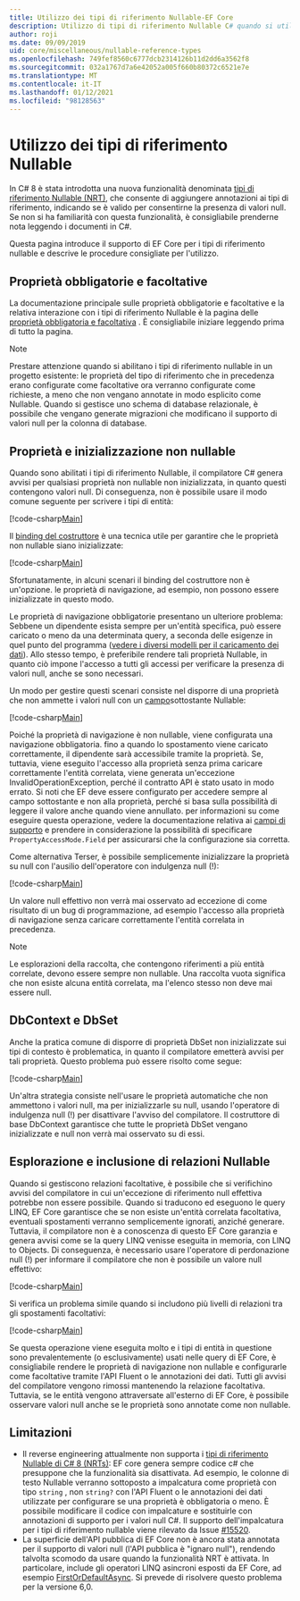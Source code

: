 ```yaml
---
title: Utilizzo dei tipi di riferimento Nullable-EF Core
description: Utilizzo di tipi di riferimento Nullable C# quando si utilizza Entity Framework Core
author: roji
ms.date: 09/09/2019
uid: core/miscellaneous/nullable-reference-types
ms.openlocfilehash: 749fef8560c6777dcb2314126b11d2dd6a3562f8
ms.sourcegitcommit: 032a1767d7a6e42052a005f660b80372c6521e7e
ms.translationtype: MT
ms.contentlocale: it-IT
ms.lasthandoff: 01/12/2021
ms.locfileid: "98128563"
---
```

# <a name="working-with-nullable-reference-types"></a>Utilizzo dei tipi di riferimento Nullable

In C# 8 è stata introdotta una nuova funzionalità denominata [tipi di riferimento Nullable (NRT)](/dotnet/csharp/tutorials/nullable-reference-types), che consente di aggiungere annotazioni ai tipi di riferimento, indicando se è valido per consentirne la presenza di valori null. Se non si ha familiarità con questa funzionalità, è consigliabile prenderne nota leggendo i documenti in C#.

Questa pagina introduce il supporto di EF Core per i tipi di riferimento nullable e descrive le procedure consigliate per l'utilizzo.

## <a name="required-and-optional-properties"></a>Proprietà obbligatorie e facoltative

La documentazione principale sulle proprietà obbligatorie e facoltative e la relativa interazione con i tipi di riferimento Nullable è la pagina delle [proprietà obbligatoria e facoltativa](xref:core/modeling/entity-properties#required-and-optional-properties) . È consigliabile iniziare leggendo prima di tutto la pagina.

> [!NOTE]
> Prestare attenzione quando si abilitano i tipi di riferimento nullable in un progetto esistente: le proprietà del tipo di riferimento che in precedenza erano configurate come facoltative ora verranno configurate come richieste, a meno che non vengano annotate in modo esplicito come Nullable. Quando si gestisce uno schema di database relazionale, è possibile che vengano generate migrazioni che modificano il supporto di valori null per la colonna di database.

## <a name="non-nullable-properties-and-initialization"></a>Proprietà e inizializzazione non nullable

Quando sono abilitati i tipi di riferimento Nullable, il compilatore C# genera avvisi per qualsiasi proprietà non nullable non inizializzata, in quanto questi contengono valori null. Di conseguenza, non è possibile usare il modo comune seguente per scrivere i tipi di entità:

[!code-csharp[Main](../../../samples/core/Miscellaneous/NullableReferenceTypes/CustomerWithWarning.cs?name=CustomerWithWarning&highlight=4-5)]

Il [binding del costruttore](xref:core/modeling/constructors) è una tecnica utile per garantire che le proprietà non nullable siano inizializzate:

[!code-csharp[Main](../../../samples/core/Miscellaneous/NullableReferenceTypes/CustomerWithConstructorBinding.cs?name=CustomerWithConstructorBinding&highlight=6-9)]

Sfortunatamente, in alcuni scenari il binding del costruttore non è un'opzione. le proprietà di navigazione, ad esempio, non possono essere inizializzate in questo modo.

Le proprietà di navigazione obbligatorie presentano un ulteriore problema: Sebbene un dipendente esista sempre per un'entità specifica, può essere caricato o meno da una determinata query, a seconda delle esigenze in quel punto del programma ([vedere i diversi modelli per il caricamento dei dati](xref:core/querying/related-data)). Allo stesso tempo, è preferibile rendere tali proprietà Nullable, in quanto ciò impone l'accesso a tutti gli accessi per verificare la presenza di valori null, anche se sono necessari.

Un modo per gestire questi scenari consiste nel disporre di una proprietà che non ammette i valori null con un [campo](xref:core/modeling/backing-field)sottostante Nullable:

[!code-csharp[Main](../../../samples/core/Miscellaneous/NullableReferenceTypes/Order.cs?range=10-17)]

Poiché la proprietà di navigazione è non nullable, viene configurata una navigazione obbligatoria. fino a quando lo spostamento viene caricato correttamente, il dipendente sarà accessibile tramite la proprietà. Se, tuttavia, viene eseguito l'accesso alla proprietà senza prima caricare correttamente l'entità correlata, viene generata un'eccezione InvalidOperationException, perché il contratto API è stato usato in modo errato. Si noti che EF deve essere configurato per accedere sempre al campo sottostante e non alla proprietà, perché si basa sulla possibilità di leggere il valore anche quando viene annullato. per informazioni su come eseguire questa operazione, vedere la documentazione relativa ai [campi di supporto](xref:core/modeling/backing-field) e prendere in considerazione la possibilità di specificare `PropertyAccessMode.Field` per assicurarsi che la configurazione sia corretta.

Come alternativa Terser, è possibile semplicemente inizializzare la proprietà su null con l'ausilio dell'operatore con indulgenza null (!):

[!code-csharp[Main](../../../samples/core/Miscellaneous/NullableReferenceTypes/Order.cs?range=19)]

Un valore null effettivo non verrà mai osservato ad eccezione di come risultato di un bug di programmazione, ad esempio l'accesso alla proprietà di navigazione senza caricare correttamente l'entità correlata in precedenza.

> [!NOTE]
> Le esplorazioni della raccolta, che contengono riferimenti a più entità correlate, devono essere sempre non nullable. Una raccolta vuota significa che non esiste alcuna entità correlata, ma l'elenco stesso non deve mai essere null.

## <a name="dbcontext-and-dbset"></a>DbContext e DbSet

Anche la pratica comune di disporre di proprietà DbSet non inizializzate sui tipi di contesto è problematica, in quanto il compilatore emetterà avvisi per tali proprietà. Questo problema può essere risolto come segue:

[!code-csharp[Main](../../../samples/core/Miscellaneous/NullableReferenceTypes/NullableReferenceTypesContext.cs?name=Context&highlight=3-4)]

Un'altra strategia consiste nell'usare le proprietà automatiche che non ammettono i valori null, ma per inizializzarle su null, usando l'operatore di indulgenza null (!) per disattivare l'avviso del compilatore. Il costruttore di base DbContext garantisce che tutte le proprietà DbSet vengano inizializzate e null non verrà mai osservato su di essi.

## <a name="navigating-and-including-nullable-relationships"></a>Esplorazione e inclusione di relazioni Nullable

Quando si gestiscono relazioni facoltative, è possibile che si verifichino avvisi del compilatore in cui un'eccezione di riferimento null effettiva potrebbe non essere possibile. Quando si traducono ed eseguono le query LINQ, EF Core garantisce che se non esiste un'entità correlata facoltativa, eventuali spostamenti verranno semplicemente ignorati, anziché generare. Tuttavia, il compilatore non è a conoscenza di questo EF Core garanzia e genera avvisi come se la query LINQ venisse eseguita in memoria, con LINQ to Objects. Di conseguenza, è necessario usare l'operatore di perdonazione null (!) per informare il compilatore che non è possibile un valore null effettivo:

[!code-csharp[Main](../../../samples/core/Miscellaneous/NullableReferenceTypes/Program.cs?range=46)]

Si verifica un problema simile quando si includono più livelli di relazioni tra gli spostamenti facoltativi:

[!code-csharp[Main](../../../samples/core/Miscellaneous/NullableReferenceTypes/Program.cs?range=36-39&highlight=2)]

Se questa operazione viene eseguita molto e i tipi di entità in questione sono prevalentemente (o esclusivamente) usati nelle query di EF Core, è consigliabile rendere le proprietà di navigazione non nullable e configurarle come facoltative tramite l'API Fluent o le annotazioni dei dati. Tutti gli avvisi del compilatore vengono rimossi mantenendo la relazione facoltativa. Tuttavia, se le entità vengono attraversate all'esterno di EF Core, è possibile osservare valori null anche se le proprietà sono annotate come non nullable.

## <a name="limitations"></a>Limitazioni

* Il reverse engineering attualmente non supporta i [tipi di riferimento Nullable di C# 8 (NRTs)](/dotnet/csharp/tutorials/nullable-reference-types): EF core genera sempre codice c# che presuppone che la funzionalità sia disattivata. Ad esempio, le colonne di testo Nullable verranno sottoposto a impalcatura come proprietà con tipo `string` , non `string?` con l'API Fluent o le annotazioni dei dati utilizzate per configurare se una proprietà è obbligatoria o meno. È possibile modificare il codice con impalcature e sostituirle con annotazioni di supporto per i valori null C#. Il supporto dell'impalcatura per i tipi di riferimento nullable viene rilevato da Issue [#15520](https://github.com/dotnet/efcore/issues/15520).
* La superficie dell'API pubblica di EF Core non è ancora stata annotata per il supporto di valori null (l'API pubblica è "ignaro null"), rendendo talvolta scomodo da usare quando la funzionalità NRT è attivata. In particolare, include gli operatori LINQ asincroni esposti da EF Core, ad esempio [FirstOrDefaultAsync](/dotnet/api/microsoft.entityframeworkcore.entityframeworkqueryableextensions.firstordefaultasync#Microsoft_EntityFrameworkCore_EntityFrameworkQueryableExtensions_FirstOrDefaultAsync__1_System_Linq_IQueryable___0__System_Linq_Expressions_Expression_System_Func___0_System_Boolean___System_Threading_CancellationToken_). Si prevede di risolvere questo problema per la versione 6,0.
